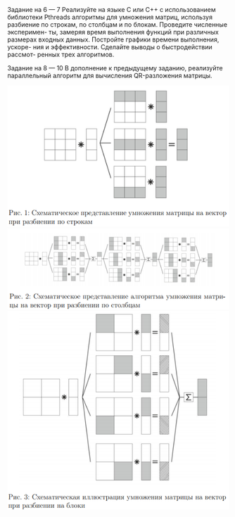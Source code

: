 </pre>
Задание на 6 — 7
Реализуйте на языке C или C++ с использованием библиотеки
Pthreads алгоритмы для умножения матриц, используя разбиение по
строкам, по столбцам и по блокам. Проведите численные эксперимен-
ты, замеряя время выполнения функций при различных размерах
входных данных. Постройте графики времени выполнения, ускоре-
ния и эффективности. Сделайте выводы о быстродействии рассмот-
ренных трех алгоритмов.


Задание на 8 — 10
В дополнение к предыдущему заданию, реализуйте параллельный 
алгоритм для вычисления QR-разложения матрицы.

![](img/pic1.png)
![](img/pic2.png)
![](img/pic3.png)
</pre>